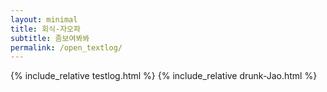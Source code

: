 ```yaml
---
layout: minimal
title: 회식-자오파
subtitle: 좀보여봐봐
permalink: /open_textlog/
---
```


{% include_relative testlog.html %}
{% include_relative drunk-Jao.html %}
